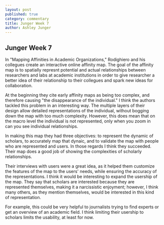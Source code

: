 ```yaml
---
layout: post
published: true
category: commentary
title: Junger Week 7
author: Ashley Junger
---
```

## Junger Week 7

In "Mapping Affinities in Academic Organizations," Rodighiero and his collegues create an interactive online affinity map. The goal of the affinity map is to spatially represnt potential and actual relationships between researchers and labs at academic institutions in order to give researcher a better idea of their relationship to their collegues and spark new ideas for collaboration. 

At the beginning they cite early affinity maps as being too complex, and therefore causing "the disappearance of the individual." I think the authors tackled this problem in an interesting way. The multiple layers of their design allow detailed representations of the individual, without bogging down the map with too much complexity. However, this does mean that on the macro level the individual is not represented, only when you zoom in can you see individual relationships.

In making this map they had three objectives: to represent the dynamic of scholars, to accurately map that dynaic, and to validate the map with people who are represented and users. In those regards I think they succeeded. Their map does a good job of showing the complexities of scholarly relationships.

Their interviews with users were a great idea, as it helped them customize the features of the map to the users' needs, while ensuring the accuracy of the representations. I think it would be interesting to expand the usership of the map. They say that scholars are interested because they are represented themselves, making it a narcissistic enjoyment; however, I think many others, as they mention themselves, would be interested in this kind of representation.

For example, this could be very helpful to journalists trying to find experts or get an overview of an academic field. I think limiting their usership to scholars limits the usability, at least for now. 
